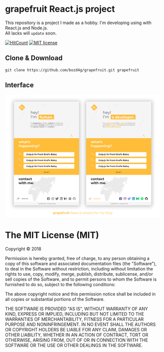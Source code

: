 # grapefruit React.js project
This repository is a project I made as a hobby. I'm developing using with React.js and Node.js.<br/>
All lacks will `update` soon.

[![HitCount](http://hits.dwyl.io/bozd4g/grapefruit.svg)](http://hits.dwyl.io/bozd4g/grapefruit)
[![MIT license](https://img.shields.io/badge/License-MIT-blue.svg)](https://bozd4g.mit-license.org/)

## Clone & Download
``` 
git clone https://github.com/bozd4g/grapefruit.git grapefruit
```

## Interface

![interface](https://github.com/bozd4g/grapefruit/blob/master/images/interface.jpg)


The MIT License (MIT)
=====================

Copyright © 2018

Permission is hereby granted, free of charge, to any person obtaining a copy of this software and associated documentation files (the "Software"), to deal in the Software without restriction, including without limitation the rights to use, copy, modify, merge, publish, distribute, sublicense, and/or sell copies of the Software, and to permit persons to whom the Software is furnished to do so, subject to the following conditions:

The above copyright notice and this permission notice shall be included in all copies or substantial portions of the Software.

THE SOFTWARE IS PROVIDED "AS IS", WITHOUT WARRANTY OF ANY KIND, EXPRESS OR IMPLIED, INCLUDING BUT NOT LIMITED TO THE WARRANTIES OF MERCHANTABILITY, FITNESS FOR A PARTICULAR PURPOSE AND NONINFRINGEMENT. IN NO EVENT SHALL THE AUTHORS OR COPYRIGHT HOLDERS BE LIABLE FOR ANY CLAIM, DAMAGES OR OTHER LIABILITY, WHETHER IN AN ACTION OF CONTRACT, TORT OR OTHERWISE, ARISING FROM, OUT OF OR IN CONNECTION WITH THE SOFTWARE OR THE USE OR OTHER DEALINGS IN THE SOFTWARE.
